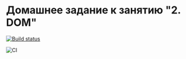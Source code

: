 # Домашнее задание к занятию "2. DOM"

[![Build status](https://ci.appveyor.com/api/projects/status/h55fykh385kq0ehr?svg=true)](https://ci.appveyor.com/project/Olesya1988/ahj-dom)

![CI](https://github.com/Olesya1988/ahj-dom/actions/workflows/web.yml/badge.svg)